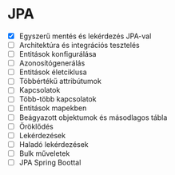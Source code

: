 # JPA

* [x] Egyszerű mentés és lekérdezés JPA-val
* [ ] Architektúra és integrációs tesztelés
* [ ] Entitások konfigurálása
* [ ] Azonosítógenerálás
* [ ] Entitások életciklusa
* [ ] Többértékű attribútumok
* [ ] Kapcsolatok
* [ ] Több-több kapcsolatok
* [ ] Entitások mapekben
* [ ] Beágyazott objektumok és másodlagos tábla
* [ ] Öröklődés
* [ ] Lekérdezések
* [ ] Haladó lekérdezések
* [ ] Bulk műveletek
* [ ] JPA Spring Boottal
